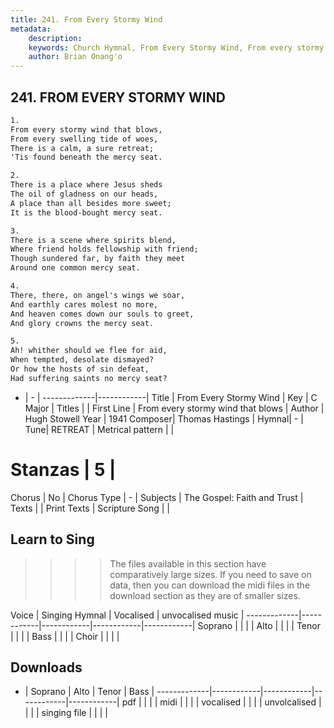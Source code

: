 ```yaml
---
title: 241. From Every Stormy Wind
metadata:
    description: 
    keywords: Church Hymnal, From Every Stormy Wind, From every stormy wind that blows, 
    author: Brian Onang'o
---
```



## 241. FROM EVERY STORMY WIND

```txt
1.
From every stormy wind that blows, 
From every swelling tide of woes, 
There is a calm, a sure retreat; 
'Tis found beneath the mercy seat. 

2.
There is a place where Jesus sheds 
The oil of gladness on our heads, 
A place than all besides more sweet; 
It is the blood-bought mercy seat. 

3.
There is a scene where spirits blend, 
Where friend holds fellowship with friend; 
Though sundered far, by faith they meet 
Around one common mercy seat. 

4.
There, there, on angel's wings we soar, 
And earthly cares molest no more, 
And heaven comes down our souls to greet, 
And glory crowns the mercy seat. 

5.
Ah! whither should we flee for aid, 
When tempted, desolate dismayed? 
Or how the hosts of sin defeat, 
Had suffering saints no mercy seat?

```

- |   -  |
-------------|------------|
Title | From Every Stormy Wind |
Key | C Major |
Titles |  |
First Line | From every stormy wind that blows |
Author | Hugh Stowell
Year | 1941
Composer| Thomas Hastings |
Hymnal|  - |
Tune| RETREAT |
Metrical pattern | |
# Stanzas | 5 |
Chorus | No |
Chorus Type | - |
Subjects | The Gospel: Faith and Trust |
Texts |  |
Print Texts | 
Scripture Song |  |
  
## Learn to Sing

>>>> The files available in this section have comparatively large sizes. If you need to save on data, then you can download the midi files in the download section as they are of smaller sizes.

Voice |  Singing Hymnal | Vocalised | unvocalised music |
-------------|------------|------------|------------|------------|
Soprano | | | |
Alto | | | |
Tenor | | | |
Bass | | | |
Choir | | | |

## Downloads

- |  Soprano | Alto | Tenor | Bass |
-------------|------------|------------|------------|------------|
pdf | | | |
midi | | | |
vocalised | | | |
unvolcalised | | | |
singing file | | | |
  